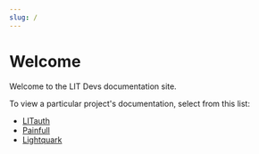 ```yaml
---
slug: /
---
```


# Welcome

Welcome to the LIT Devs documentation site.

To view a particular project's documentation, select from this list:

- [LITauth](/litauth/oauth)
- [Painfull](/painfull/intro)
- [Lightquark](https://documenter.getpostman.com/view/24749714/2s8YzMX4qV)
